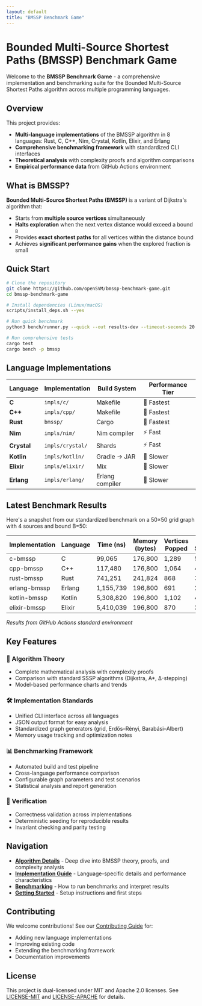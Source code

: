 ```yaml
---
layout: default
title: "BMSSP Benchmark Game"
---
```


# Bounded Multi-Source Shortest Paths (BMSSP) Benchmark Game

Welcome to the **BMSSP Benchmark Game** - a comprehensive implementation and benchmarking suite for the Bounded Multi-Source Shortest Paths algorithm across multiple programming languages.

## Overview

This project provides:
- **Multi-language implementations** of the BMSSP algorithm in 8 languages: Rust, C, C++, Nim, Crystal, Kotlin, Elixir, and Erlang
- **Comprehensive benchmarking framework** with standardized CLI interfaces
- **Theoretical analysis** with complexity proofs and algorithm comparisons
- **Empirical performance data** from GitHub Actions environment

## What is BMSSP?

**Bounded Multi-Source Shortest Paths (BMSSP)** is a variant of Dijkstra's algorithm that:
- Starts from **multiple source vertices** simultaneously
- **Halts exploration** when the next vertex distance would exceed a bound `B`
- Provides **exact shortest paths** for all vertices within the distance bound
- Achieves **significant performance gains** when the explored fraction is small

## Quick Start

```bash
# Clone the repository
git clone https://github.com/openSVM/bmssp-benchmark-game.git
cd bmssp-benchmark-game

# Install dependencies (Linux/macOS)
scripts/install_deps.sh --yes

# Run quick benchmark
python3 bench/runner.py --quick --out results-dev --timeout-seconds 20 --jobs 2

# Run comprehensive tests
cargo test
cargo bench -p bmssp
```

## Language Implementations

| Language | Implementation | Build System | Performance Tier |
|----------|----------------|--------------|------------------|
| **C** | `impls/c/` | Makefile | 🚀 Fastest |
| **C++** | `impls/cpp/` | Makefile | 🚀 Fastest |
| **Rust** | `bmssp/` | Cargo | 🚀 Fastest |
| **Nim** | `impls/nim/` | Nim compiler | ⚡ Fast |
| **Crystal** | `impls/crystal/` | Shards | ⚡ Fast |
| **Kotlin** | `impls/kotlin/` | Gradle → JAR | 🐌 Slower |
| **Elixir** | `impls/elixir/` | Mix | 🐌 Slower |
| **Erlang** | `impls/erlang/` | Erlang compiler | 🐌 Slower |

## Latest Benchmark Results

Here's a snapshot from our standardized benchmark on a 50×50 grid graph with 4 sources and bound B=50:

| Implementation | Language | Time (ns) | Memory (bytes) | Vertices Popped | Edges Scanned |
|----------------|----------|-----------|----------------|-----------------|---------------|
| c-bmssp | C | 99,065 | 176,800 | 1,289 | 5,119 |
| cpp-bmssp | C++ | 117,480 | 176,800 | 1,064 | 4,224 |
| rust-bmssp | Rust | 741,251 | 241,824 | 868 | 3,423 |
| erlang-bmssp | Erlang | 1,155,739 | 196,800 | 691 | 2,701 |
| kotlin-bmssp | Kotlin | 5,308,820 | 196,800 | 1,102 | 4,386 |
| elixir-bmssp | Elixir | 5,410,039 | 196,800 | 870 | 3,447 |

*Results from GitHub Actions standard environment*

## Key Features

### 🧮 Algorithm Theory
- Complete mathematical analysis with complexity proofs
- Comparison with standard SSSP algorithms (Dijkstra, A*, Δ-stepping)
- Model-based performance charts and trends

### 🛠 Implementation Standards
- Unified CLI interface across all languages
- JSON output format for easy analysis
- Standardized graph generators (grid, Erdős–Rényi, Barabási–Albert)
- Memory usage tracking and optimization notes

### 📊 Benchmarking Framework
- Automated build and test pipeline
- Cross-language performance comparison
- Configurable graph parameters and test scenarios
- Statistical analysis and report generation

### 🔬 Verification
- Correctness validation across implementations
- Deterministic seeding for reproducible results
- Invariant checking and parity testing

## Navigation

- **[Algorithm Details](algorithm.html)** - Deep dive into BMSSP theory, proofs, and complexity analysis
- **[Implementation Guide](implementations.html)** - Language-specific details and performance characteristics  
- **[Benchmarking](benchmarking.html)** - How to run benchmarks and interpret results
- **[Getting Started](getting-started.html)** - Setup instructions and first steps

## Contributing

We welcome contributions! See our [Contributing Guide](https://github.com/openSVM/bmssp-benchmark-game/blob/main/CONTRIBUTING.md) for:
- Adding new language implementations
- Improving existing code
- Extending the benchmarking framework
- Documentation improvements

## License

This project is dual-licensed under MIT and Apache 2.0 licenses. See [LICENSE-MIT](https://github.com/openSVM/bmssp-benchmark-game/blob/main/LICENSE-MIT) and [LICENSE-APACHE](https://github.com/openSVM/bmssp-benchmark-game/blob/main/LICENSE-APACHE) for details.